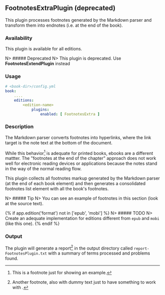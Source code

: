 ## FootnotesExtraPlugin (deprecated)

This plugin processes footnotes generated by the Markdown parser and
transform them into endnotes (i.e. at the end of the book).

### Availability

This plugin is available for all editions.

N> ##### Deprecated
N> This plugin is deprecated. Use **FootnotesExtendPlugin** instead

### Usage

~~~.yaml
# <book-dir>/config.yml 
book:
    ....
    editions:
        <edition-name>
            plugins:
                enabled: [ FootnotesExtra ]               
~~~ 

### Description

The Markdown parser converts footnotes into hyperlinks, where the link target 
is the note text at the bottom of the document.

While this behavior[^note1] is adequate for printed books, ebooks are a different 
mattter. The "footnotes at the end of the chapter" approach does not work
well for electronic reading devices or applications because the notes stand 
in the way of the normal reading flow.

This plugin collects all footnotes markup generated by the Markdown parser
(at the end of each book element) and then generates a consolidated
footnotes list element with all the book's footnotes.

N> ##### Tip
N> You can see an example of footnotes in this section (look at the source text).

{% if app.edition('format') not in ['epub', 'mobi'] %}
N> ##### TODO
N> Create an adequate implementation for editions different from `epub` and `mobi` (like this one).
{% endif %}
### Output

The plugin will generate a report[^note2] in the output directory called `report-FootnotesPlugin.txt`
with a summary of terms processed and problems found.

[^note1]: This is a footnote just for showing an example.

[^note2]: Another footnote, also with dummy text just to have something to work with .
